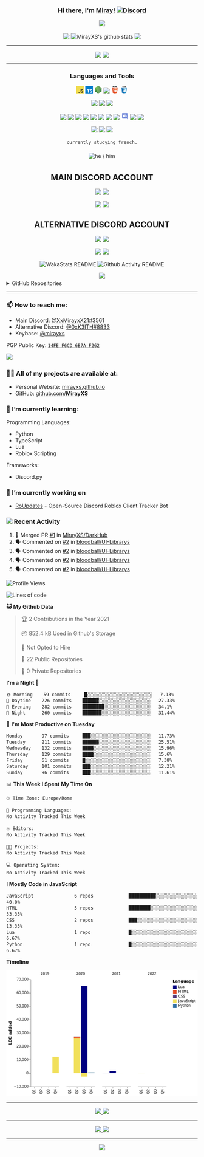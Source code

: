<div align="center">

### Hi there, I'm [Miray!](https://mirayxs.github.io) <a href="https://discord.gg/CkdjnCR"><img src="https://raw.githubusercontent.com/anuraghazra/anuraghazra/master/assets/discord-round.svg" alt="Discord" width="27px"></a>

[![](https://discordapp.com/api/guilds/735182703871262820/embed.png?style=banner2)](https://discord.gg/CkdjnCR)

  <img align="center" src="https://github-readme-stats.vercel.app/api?username=MirayXS&show_icons=true&line_height=27&include_all_commits=true&count_private=true" />
  <img align="center" src="https://github-readme-stats.vercel.app/api/top-langs/?username=MirayXS&exclude_repo=RBLXHUB,MirayCDN,NHSE-VillagerDB" alt="MirayXS's github stats" />
  <img align="center" src="https://github-readme-stats.vercel.app/api/wakatime?username=MirayXS" />

<hr>

<img align="center" src="https://discord.c99.nl/widget/theme-1/325605285731500033.png" />
<img align="center" src="https://discord.c99.nl/widget/theme-1/772156814393212928.png" />
  
  <hr>

### **Languages and Tools**  

<code><img height="20" src="https://raw.githubusercontent.com/github/explore/master/topics/javascript/javascript.png"></code>
<code><img height="20" src="https://raw.githubusercontent.com/github/explore/master/topics/typescript/typescript.png"></code>
<code><img height="20" src="https://raw.githubusercontent.com/github/explore/master/topics/nodejs/nodejs.png"></code>
<code><img height="20" src="https://cdn.discordapp.com/emojis/403294924432211968.png"></code>
<code><img height="20" src="https://raw.githubusercontent.com/github/explore/master/topics/html/html.png"></code>
<code><img height="20" src="https://raw.githubusercontent.com/github/explore/master/topics/css/css.png"></code>

<code><img height="20" src="https://code.visualstudio.com/favicon.ico"></code>
<code><img height="20" src="https://visualstudio.microsoft.com/wp-content/uploads/2019/06/BrandVisualStudioWin2019-3.svg"></code>
<code><img height="20" src="https://resources.jetbrains.com/storage/products/webstorm/img/meta/webstorm_logo_300x300.png"></code>

<code><img height="20" src="https://www.vectorlogo.zone/logos/heroku/heroku-icon.svg"></code>
<code><img height="20" src="https://seeklogo.com/images/W/windows-10-icon-logo-5BC5C69712-seeklogo.com.png"></code>
<code><img height="20" src="https://devicons.github.io/devicon/devicon.git/icons/linux/linux-original.svg"></code>
<code><img height="20" src="https://www.google.com/chrome/static/images/chrome-logo.svg"></code>
<code><img height="20" src="https://www.vectorlogo.zone/logos/git-scm/git-scm-icon.svg"></code>
<code><img height="20" src="https://simpleicons.org/icons/github.svg"></code>
<code><img height="20" src="https://devicons.github.io/devicon/devicon.git/icons/bootstrap/bootstrap-plain.svg"></code>
<code><img height="20" src="https://www.vectorlogo.zone/logos/jekyllrb/jekyllrb-icon.svg"></code>
<code><img height="20" src="https://raw.githubusercontent.com/github/explore/master/topics/discord/discord.png"></code>
<code><img height="20" src="https://cdn.discordapp.com/emojis/735928635181105262.png?v=1"></code>
<code><img height="20" src="https://cdn.discordapp.com/icons/336642139381301249/3aa641b21acded468308a37eef43d7b3.png?size=2048"></code>


<code><img height="30" src="https://mirayxs.github.io/SplatHeX/splat2/flags/it.png"></code>
<code><img height="30" src="https://mirayxs.github.io/SplatHeX/splat2/flags/en.png"></code>
<code><img height="30" src="https://mirayxs.github.io/SplatHeX/splat2/flags/fr.png"></code>

```
currently studying french.
```

  <img src="https://raw.githubusercontent.com/klaasnicolaas/ColoredBadges/master/svg/pronouns/hehim.svg" alt="he / him" style="vertical-align:top; margin:6px 4px">

## MAIN DISCORD ACCOUNT
![](https://img.shields.io/endpoint?label=Status&url=https://dev.discordprofiles.me/api/badge/status/325605285731500033?simple=true&logo=discord&logoColor=white&color=43B581)
![](https://img.shields.io/endpoint?label=Playing&url=https://dev.discordprofiles.me/api/badge/playing/325605285731500033?vscode=false&logo=nintendo-switch&color=8A96E9)

![](https://img.shields.io/endpoint?label=Visual%20Studio%20Code&url=https://dev.discordprofiles.me/api/badge/vscode/325605285731500033)
![](https://img.shields.io/endpoint?label=Spotify&url=https://dev.discordprofiles.me/api/badge/spotify/325605285731500033&color=1ED45F)

## ALTERNATIVE DISCORD ACCOUNT
![](https://img.shields.io/endpoint?label=Status&url=https://dev.discordprofiles.me/api/badge/status/772156814393212928?simple=true&logo=discord&logoColor=white&color=43B581)
![](https://img.shields.io/endpoint?label=Playing&url=https://dev.discordprofiles.me/api/badge/playing/772156814393212928?vscode=false&logo=nintendo-switch&color=8A96E9)

![](https://img.shields.io/endpoint?label=Visual%20Studio%20Code&url=https://dev.discordprofiles.me/api/badge/vscode/772156814393212928)
![](https://img.shields.io/endpoint?label=Spotify&url=https://dev.discordprofiles.me/api/badge/spotify/772156814393212928&color=1ED45F)

<!-- [<img src="https://spotify-readme-one.vercel.app/api/spotify-playing" alt="Spotify Now Playing" width="350" />](https://open.spotify.com/user/ngq5ynashr9vc96namk4h906u>) -->

<!-- [![spotify-github-profile](https://spotify-github-profile.vercel.app/api/view?uid=ngq5ynashr9vc96namk4h906u&cover_image=true)](https://github.com/kittinan/spotify-github-profile) -->

![WakaStats README](https://github.com/MirayXS/MirayXS/workflows/WakaStats%20README/badge.svg)
![Github Activity README](https://github.com/MirayXS/MirayXS/workflows/GitHub%20Activity%20README/badge.svg)

<img src="https://github-profile-trophy.vercel.app/?username=MirayXS&column=6&theme=onedark">

  <div align="left">

<details>
<summary>GitHub Repositories</summary>

+ Languages
    +  JavaScript
        + Animal Crossing: New Horizons
            + [ACNH-SavefileViewer](https://github.com/MirayXS/ACNH-SavefileViewer)

<hr>
              
+ Libraries/Frameworks
    +  Discord.js
        + [SplatNET](https://github.com/MirayXS/SplatNET)
        + [UnityNite](https://github.com/MirayXS/UnityNite)
        + [HybridJS](https://github.com/MirayXS/HybridJS)
    +  Discord.py
        + [RoUpdates](https://github.com/MirayXS/RoUpdates)
<hr>

+ Forks
    + [SplatHeX](https://github.com/MirayXS/SplatHeX)
    + [spotify-readme](https://github.com/MirayXS/spotify-readme)
    + [ACNH-SavefileViewer](https://github.com/MirayXS/ACNH-SavefileViewer)

<hr>

+ Resources
    + Personal
        + [MirayAPI](https://github.com/MirayXS/MirayAPI)
        + [MirayDB](https://github.com/MirayXS/MirayDB)
        + [MirayCDN](https://github.com/MirayXS/MirayCDN)
        + [MirayXS](https://github.com/MirayXS/MirayXS)
        + [mirayxs.github.io](https://github.com/MirayXS/mirayxs.github.io)
    + Splatoon
        + [SplatHeX](https://github.com/MirayXS/SplatHeX)
        + [SplatDatabase](https://github.com/MirayXS/SplatDatabase)
    + Animal Crossing: New Horizons
        + [ACNHSave](https://github.com/MirayXS/ACNHSave)
        + [ACNH-IMAGEZIP](https://github.com/MirayXS/ACNH-IMAGEZIP)
        + [ACNHCDN](https://github.com/MirayXS/ACNHCDN)
        + [NHSE-VillagerDB](https://github.com/MirayXS/NHSE-VillagerDB)
    + Discord
        + [BetterUserBackgrounds](https://github.com/MirayXS/BetterUserBackgrounds)
        + [DiscordPrivacyPolicy](https://github.com/MirayXS/DiscordPrivacyPolicy)
    + Roblox
        + [RBLXHUB](https://github.com/MirayXS/RBLXHUB)
        + [UILibrary](https://github.com/MirayXS/UILibrary)    

</details>
</div>
  <hr>
  
  <div align="left">

### 📫 How to reach me:

- Main Discord: [@XxMirayxX21#3561](https://discord.com/users/325605285731500033)
- Alternative Discord: [@0xK3ITH#8833](https://discord.com/users/772156814393212928)
- Keybase: [@mirayxs](https://keybase.io/mirayxs)
  
PGP Public Key: [`14FE F6CD 6B7A F262`](https://keybase.io/mirayxs/pgp_keys.asc)

[![](https://discordapp.com/api/guilds/735182703871262820/embed.png?style=banner4)](https://discord.gg/CkdjnCR)

### 👨‍💻 All of my projects are available at:

- Personal Website: [mirayxs.github.io](https://mirayxs.github.io)
- GitHub: [github.com/**MirayXS**](https://github.com/MirayXS)

### 🌱 I’m currently learning:

Programming Languages:
- Python
- TypeScript
- Lua
- Roblox Scripting

Frameworks:
- Discord.py

### 🔭 I’m currently working on

- [RoUpdates](https://github.com/MirayXS/RoUpdates) - Open-Source Discord Roblox Client Tracker Bot
> 
</div>

<div align="left">

### <img src="https://github.com/astrit/css.gg/raw/master/icons/svg/coffee.svg"> Recent Activity

<!--START_SECTION:activity-->
1. 🎉 Merged PR [#1](https://github.com/MirayXS/DarkHub/pull/1) in [MirayXS/DarkHub](https://github.com/MirayXS/DarkHub)
2. 🗣 Commented on [#2](https://github.com/bloodball/UI-Librarys/issues/2) in [bloodball/UI-Librarys](https://github.com/bloodball/UI-Librarys)
3. 🗣 Commented on [#2](https://github.com/bloodball/UI-Librarys/issues/2) in [bloodball/UI-Librarys](https://github.com/bloodball/UI-Librarys)
4. 🗣 Commented on [#2](https://github.com/bloodball/UI-Librarys/issues/2) in [bloodball/UI-Librarys](https://github.com/bloodball/UI-Librarys)
5. 🗣 Commented on [#2](https://github.com/bloodball/UI-Librarys/issues/2) in [bloodball/UI-Librarys](https://github.com/bloodball/UI-Librarys)
<!--END_SECTION:activity-->
  
<!--START_SECTION:waka-->
![Profile Views](http://img.shields.io/badge/Profile%20Views-3-blue)

![Lines of code](https://img.shields.io/badge/From%20Hello%20World%20I%27ve%20Written-1.3%20million%20lines%20of%20code-blue)

**🐱 My Github Data** 

> 🏆 2 Contributions in the Year 2021
 > 
> 📦 852.4 kB Used in Github's Storage 
 > 
> 🚫 Not Opted to Hire
 > 
> 📜 22 Public Repositories 
 > 
> 🔑 0 Private Repositories  
 > 
**I'm a Night 🦉** 

```text
🌞 Morning    59 commits     █░░░░░░░░░░░░░░░░░░░░░░░░   7.13% 
🌆 Daytime    226 commits    ██████░░░░░░░░░░░░░░░░░░░   27.33% 
🌃 Evening    282 commits    ████████░░░░░░░░░░░░░░░░░   34.1% 
🌙 Night      260 commits    ███████░░░░░░░░░░░░░░░░░░   31.44%

```
📅 **I'm Most Productive on Tuesday** 

```text
Monday       97 commits     ███░░░░░░░░░░░░░░░░░░░░░░   11.73% 
Tuesday      211 commits    ██████░░░░░░░░░░░░░░░░░░░   25.51% 
Wednesday    132 commits    ████░░░░░░░░░░░░░░░░░░░░░   15.96% 
Thursday     129 commits    ████░░░░░░░░░░░░░░░░░░░░░   15.6% 
Friday       61 commits     █░░░░░░░░░░░░░░░░░░░░░░░░   7.38% 
Saturday     101 commits    ███░░░░░░░░░░░░░░░░░░░░░░   12.21% 
Sunday       96 commits     ███░░░░░░░░░░░░░░░░░░░░░░   11.61%

```


📊 **This Week I Spent My Time On** 

```text
⌚︎ Time Zone: Europe/Rome

💬 Programming Languages: 
No Activity Tracked This Week

🔥 Editors: 
No Activity Tracked This Week

🐱‍💻 Projects: 
No Activity Tracked This Week

💻 Operating System: 
No Activity Tracked This Week

```

**I Mostly Code in JavaScript** 

```text
JavaScript               6 repos             ██████████░░░░░░░░░░░░░░░   40.0% 
HTML                     5 repos             ████████░░░░░░░░░░░░░░░░░   33.33% 
CSS                      2 repos             ███░░░░░░░░░░░░░░░░░░░░░░   13.33% 
Lua                      1 repo              █░░░░░░░░░░░░░░░░░░░░░░░░   6.67% 
Python                   1 repo              █░░░░░░░░░░░░░░░░░░░░░░░░   6.67%

```


**Timeline**

![Chart not found](https://raw.githubusercontent.com/MirayXS/MirayXS/master/charts/bar_graph.png) 


<!--END_SECTION:waka-->


<hr>

<div align="center">
<a href="https://github.com/MirayXS/SplatHeX">
  <img src="https://github-readme-stats.vercel.app/api/pin/?username=MirayXS&repo=SplatHeX" />
</a>
<a href="https://github.com/MirayXS/SplatDatabase">
  <img src="https://github-readme-stats.vercel.app/api/pin/?username=MirayXS&repo=SplatDatabase" />
</a>
  <hr>
<a href="https://github.com/MirayXS/UnityNite">
  <img src="https://github-readme-stats.vercel.app/api/pin/?username=MirayXS&repo=UnityNite" />
</a>
<a href="https://github.com/MirayXS/HybridJS">
  <img src="https://github-readme-stats.vercel.app/api/pin/?username=MirayXS&repo=HybridJS" />
</a>
  <hr>
<a href="https://github.com/MirayXS/RoUpdates">
  <img src="https://github-readme-stats.vercel.app/api/pin/?username=MirayXS&repo=RoUpdates" />
</a>
    </div>
    </div>
